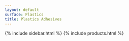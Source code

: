 ```yaml
---
layout: default
surface: Plastics
title: Plastics Adhesives
---
```

{% include sidebar.html %}
{% include products.html %}

